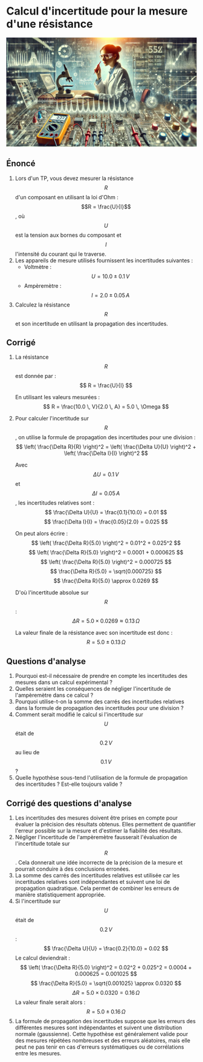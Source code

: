 # Calcul d'incertitude pour la mesure d'une résistance

![Incertitudes de mesure](images/incertitudes_resistance.webp)

## Énoncé

1. Lors d'un TP, vous devez mesurer la résistance $$R$$ d'un composant en utilisant la loi d'Ohm : $$R = \frac{U}{I}$$, où $$U$$ est la tension aux bornes du composant et $$I$$ l'intensité du courant qui le traverse.
2. Les appareils de mesure utilisés fournissent les incertitudes suivantes :
   - Voltmètre : $$U = 10.0 \pm 0.1 \, V$$
   - Ampèremètre : $$I = 2.0 \pm 0.05 \, A$$
3. Calculez la résistance $$R$$ et son incertitude en utilisant la propagation des incertitudes.

## Corrigé

1. La résistance $$R$$ est donnée par :
   $$
   R = \frac{U}{I}
   $$

   En utilisant les valeurs mesurées :
   $$
   R = \frac{10.0 \, V}{2.0 \, A} = 5.0 \, \Omega
   $$

2. Pour calculer l'incertitude sur $$R$$, on utilise la formule de propagation des incertitudes pour une division :
   $$
   \left( \frac{\Delta R}{R} \right)^2 = \left( \frac{\Delta U}{U} \right)^2 + \left( \frac{\Delta I}{I} \right)^2
   $$

   Avec $$\Delta U = 0.1 \, V$$ et $$\Delta I = 0.05 \, A$$, les incertitudes relatives sont :
   $$
   \frac{\Delta U}{U} = \frac{0.1}{10.0} = 0.01
   $$
   $$
   \frac{\Delta I}{I} = \frac{0.05}{2.0} = 0.025
   $$

   On peut alors écrire :
   $$
   \left( \frac{\Delta R}{5.0} \right)^2 = 0.01^2 + 0.025^2
   $$
   $$
   \left( \frac{\Delta R}{5.0} \right)^2 = 0.0001 + 0.000625
   $$
   $$
   \left( \frac{\Delta R}{5.0} \right)^2 = 0.000725
   $$
   $$
   \frac{\Delta R}{5.0} = \sqrt{0.000725}
   $$
   $$
   \frac{\Delta R}{5.0} \approx 0.0269
   $$

   D'où l'incertitude absolue sur $$R$$ :
   $$
   \Delta R = 5.0 \times 0.0269 \approx 0.13 \, \Omega
   $$

   La valeur finale de la résistance avec son incertitude est donc :
   $$
   R = 5.0 \pm 0.13 \, \Omega
   $$

## Questions d'analyse

1. Pourquoi est-il nécessaire de prendre en compte les incertitudes des mesures dans un calcul expérimental ?
2. Quelles seraient les conséquences de négliger l'incertitude de l'ampèremètre dans ce calcul ?
3. Pourquoi utilise-t-on la somme des carrés des incertitudes relatives dans la formule de propagation des incertitudes pour une division ?
4. Comment serait modifié le calcul si l'incertitude sur $$U$$ était de $$0.2 \, V$$ au lieu de $$0.1 \, V$$ ?
5. Quelle hypothèse sous-tend l'utilisation de la formule de propagation des incertitudes ? Est-elle toujours valide ?

## Corrigé des questions d'analyse

1. Les incertitudes des mesures doivent être prises en compte pour évaluer la précision des résultats obtenus. Elles permettent de quantifier l'erreur possible sur la mesure et d'estimer la fiabilité des résultats.
2. Négliger l'incertitude de l'ampèremètre fausserait l'évaluation de l'incertitude totale sur $$R$$. Cela donnerait une idée incorrecte de la précision de la mesure et pourrait conduire à des conclusions erronées.
3. La somme des carrés des incertitudes relatives est utilisée car les incertitudes relatives sont indépendantes et suivent une loi de propagation quadratique. Cela permet de combiner les erreurs de manière statistiquement appropriée.
4. Si l'incertitude sur $$U$$ était de $$0.2 \, V$$ :
   $$
   \frac{\Delta U}{U} = \frac{0.2}{10.0} = 0.02
   $$
   Le calcul deviendrait :
   $$
   \left( \frac{\Delta R}{5.0} \right)^2 = 0.02^2 + 0.025^2 = 0.0004 + 0.000625 = 0.001025
   $$
   $$
   \frac{\Delta R}{5.0} = \sqrt{0.001025} \approx 0.0320
   $$
   $$
   \Delta R = 5.0 \times 0.0320 = 0.16 \, \Omega
   $$
   La valeur finale serait alors :
   $$
   R = 5.0 \pm 0.16 \, \Omega
   $$
5. La formule de propagation des incertitudes suppose que les erreurs des différentes mesures sont indépendantes et suivent une distribution normale (gaussienne). Cette hypothèse est généralement valide pour des mesures répétées nombreuses et des erreurs aléatoires, mais elle peut ne pas tenir en cas d'erreurs systématiques ou de corrélations entre les mesures.
